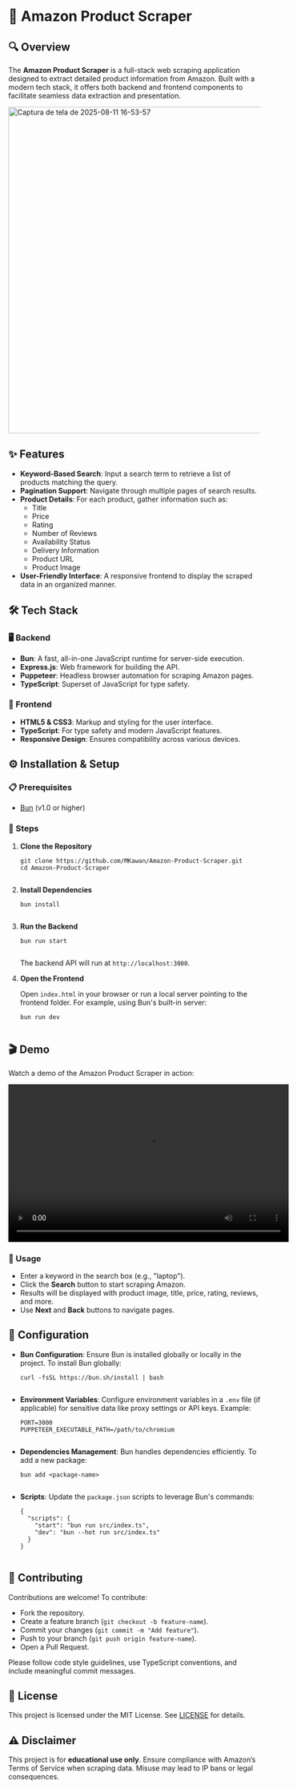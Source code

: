 <!DOCTYPE html>
<html lang="pt-BR">
<head>
  <meta charset="UTF-8" />
  <meta name="viewport" content="width=device-width, initial-scale=1" />
  <title>Amazon Product Scraper</title>
</head>
<body>

  <h1>🛒 Amazon Product Scraper</h1>

  <h2>🔍 Overview</h2>

  <p>
    The <strong>Amazon Product Scraper</strong> is a full-stack web scraping application designed to extract detailed product information from Amazon. Built with a modern tech stack, it offers both backend and frontend components to facilitate seamless data extraction and presentation.
  </p>

  <img width="1356" height="652" alt="Captura de tela de 2025-08-11 16-53-57" src="https://github.com/user-attachments/assets/9828fd0d-483a-49a6-92c0-bc15afd6342b" />

  <h2>✨ Features</h2>

  <ul>
    <li><strong>Keyword-Based Search</strong>: Input a search term to retrieve a list of products matching the query.</li>
    <li><strong>Pagination Support</strong>: Navigate through multiple pages of search results.</li>
    <li><strong>Product Details</strong>: For each product, gather information such as:
      <ul>
        <li>Title</li>
        <li>Price</li>
        <li>Rating</li>
        <li>Number of Reviews</li>
        <li>Availability Status</li>
        <li>Delivery Information</li>
        <li>Product URL</li>
        <li>Product Image</li>
      </ul>
    </li>
    <li><strong>User-Friendly Interface</strong>: A responsive frontend to display the scraped data in an organized manner.</li>
  </ul>

  <h2>🛠️ Tech Stack</h2>

  <h3>🖥️ Backend</h3>
  <ul>
    <li><strong>Bun</strong>: A fast, all-in-one JavaScript runtime for server-side execution.</li>
    <li><strong>Express.js</strong>: Web framework for building the API.</li>
    <li><strong>Puppeteer</strong>: Headless browser automation for scraping Amazon pages.</li>
    <li><strong>TypeScript</strong>: Superset of JavaScript for type safety.</li>
  </ul>

  <h3>🎨 Frontend</h3>
  <ul>
    <li><strong>HTML5 &amp; CSS3</strong>: Markup and styling for the user interface.</li>
    <li><strong>TypeScript</strong>: For type safety and modern JavaScript features.</li>
    <li><strong>Responsive Design</strong>: Ensures compatibility across various devices.</li>
  </ul>

  <h2>⚙️ Installation &amp; Setup</h2>

  <h3>📋 Prerequisites</h3>
  <ul>
    <li><a href="https://bun.sh/" target="_blank" rel="noopener noreferrer">Bun</a> (v1.0 or higher)</li>
  </ul>

  <h3>🚀 Steps</h3>
  <ol>
    <li><strong>Clone the Repository</strong>
      <pre><code>git clone https://github.com/MKawan/Amazon-Product-Scraper.git
cd Amazon-Product-Scraper
      </code></pre>
    </li>
    <li><strong>Install Dependencies</strong>
      <pre><code>bun install
      </code></pre>
    </li>
    <li><strong>Run the Backend</strong>
      <pre><code>bun run start
      </code></pre>
      <p>The backend API will run at <code>http://localhost:3000</code>.</p>
    </li>
    <li><strong>Open the Frontend</strong>
      <p>Open <code>index.html</code> in your browser or run a local server pointing to the frontend folder. For example, using Bun's built-in server:</p>
      <pre><code>bun run dev
      </code></pre>
    </li>
  </ol>

  <h2>🎬 Demo</h2>

  <p>Watch a demo of the Amazon Product Scraper in action:</p>

  <video width="560" height="315" src="https://www.youtube.com/embed/HD-ajtcCseM?si=ThNNRg4EZo1TWxm0" title="YouTube video player" frameborder="0" allow="accelerometer; autoplay; clipboard-write; encrypted-media; gyroscope; picture-in-picture; web-share" referrerpolicy="strict-origin-when-cross-origin" allowfullscreen></video>

  <h3>📝 Usage</h3>
  <ul>
    <li>Enter a keyword in the search box (e.g., "laptop").</li>
    <li>Click the <strong>Search</strong> button to start scraping Amazon.</li>
    <li>Results will be displayed with product image, title, price, rating, reviews, and more.</li>
    <li>Use <strong>Next</strong> and <strong>Back</strong> buttons to navigate pages.</li>
  </ul>

  <h2>🔧 Configuration</h2>
  <ul>
    <li><strong>Bun Configuration</strong>: Ensure Bun is installed globally or locally in the project. To install Bun globally:
      <pre><code>curl -fsSL https://bun.sh/install | bash
      </code></pre>
    </li>
    <li><strong>Environment Variables</strong>: Configure environment variables in a <code>.env</code> file (if applicable) for sensitive data like proxy settings or API keys. Example:
      <pre><code>PORT=3000
PUPPETEER_EXECUTABLE_PATH=/path/to/chromium
      </code></pre>
    </li>
    <li><strong>Dependencies Management</strong>: Bun handles dependencies efficiently. To add a new package:
      <pre><code>bun add &lt;package-name&gt;
      </code></pre>
    </li>
    <li><strong>Scripts</strong>: Update the <code>package.json</code> scripts to leverage Bun's commands:
      <pre><code>{
  "scripts": {
    "start": "bun run src/index.ts",
    "dev": "bun --hot run src/index.ts"
  }
}
      </code></pre>
    </li>
  </ul>

  <h2>🤝 Contributing</h2>
  <p>Contributions are welcome! To contribute:</p>
  <ul>
    <li>Fork the repository.</li>
    <li>Create a feature branch (<code>git checkout -b feature-name</code>).</li>
    <li>Commit your changes (<code>git commit -m "Add feature"</code>).</li>
    <li>Push to your branch (<code>git push origin feature-name</code>).</li>
    <li>Open a Pull Request.</li>
  </ul>
  <p>Please follow code style guidelines, use TypeScript conventions, and include meaningful commit messages.</p>

  <h2>📄 License</h2>
  <p>This project is licensed under the MIT License. See <a href="LICENSE" target="_blank" rel="noopener noreferrer">LICENSE</a> for details.</p>

  <h2>⚠️ Disclaimer</h2>
  <p>This project is for <strong>educational use only</strong>. Ensure compliance with Amazon’s Terms of Service when scraping data. Misuse may lead to IP bans or legal consequences.</p>

</body>
</html>
